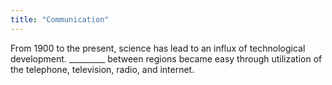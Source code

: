 ```yaml
---
title: "Communication"
---
```

From 1900 to the present, science has lead to an influx of technological development. _________ between regions became easy through utilization of the telephone, television, radio, and internet.

